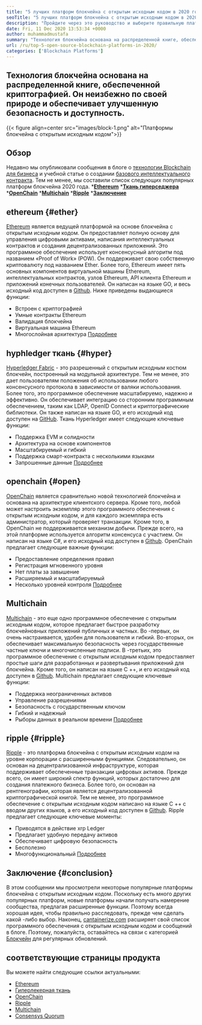 ```yaml
---
title: "5 лучших платформ блокчейна с открытым исходным кодом в 2020 году" 
seoTitle: "5 лучших платформ блокчейна с открытым исходным кодом в 2020 году" 
description: "Пройдите через это руководство и выберите правильную платформу блокчейна для бизнеса. В этой статье мы дали краткое вступление в верхние платформы блокчейна с открытым исходным кодом" 
date: Fri, 11 Dec 2020 13:53:34 +0000
author: muhammadmustafa
summary: "Технология блокчейна основана на распределенной книге, обеспеченной криптографией. Он неизбежно по своей природе и обеспечивает улучшенную безопасность и доступность." 
url: /ru/top-5-open-source-blockchain-platforms-in-2020/
categories: ['Blockchain Platforms']
---
```


## Технология блокчейна основана на распределенной книге, обеспеченной криптографией. Он неизбежно по своей природе и обеспечивает улучшенную безопасность и доступность.

{{< figure align=center src="images/block-1.png" alt="Платформы блокчейна с открытым исходным кодом">}}


## Обзор
Недавно мы опубликовали сообщения в блоге о [технологии Blockchain для бизнеса][1] и учебной статье о создании [базового интеллектуального контракта][2]. Тем не менее, мы составили список следующих популярных платформ блокчейна 2020 года.
  ***[Ethereum][3]** 
  ***[Ткань гиперседжера][4]** 
  ***[OpenChain][5]** 
  ***[Multichain][6]** 
  ***[Ripple][7]** 
  ***[Заключение][8]** 

## ethereum   {#ether}
[Ethereum][9] является ведущей платформой на основе блокчейна с открытым исходным кодом. Он предоставляет полную основу для управления цифровыми активами, написания интеллектуальных контрактов и создания децентрализованных приложений. Это программное обеспечение использует консенсусный алгоритм под названием «Proof of Work» (POW). Он поддерживает свою собственную криптовалюту под названием Ether. Более того, Ethereum имеет пять основных компонентов виртуальной машины Ethereum, интеллектуальных контрактов, узлов Ethereum, API клиента Ethereum и приложений конечных пользователей. Он написан на языке GO, и весь исходный код доступен в [Github][10].
Ниже приведены выдающиеся функции:
  * Встроен с криптографией
  * Умные контракты Ethereum
  * Валидация блокчейна
  * Виртуальная машина Ethereum
  * Многослойная архитектура
[Подробнее][11]

## hyphledger ткань   {#hyper}
[Hyperledger Fabric][12] - это разрешенный с открытым исходным костюм блокчейн, построенный на модульной архитектуре. Тем не менее, это дает пользователям положения об использовании любого консенсусного протокола в зависимости от валяки использования. Более того, это программное обеспечение масштабируемо, надежно и эффективно. Он обеспечивает интеграцию со сторонним программным обеспечением, таким как LDAP, OpenID Connect и криптографические библиотеки. Он также написан на языке GO, и его исходный код доступен на [GitHub][13].
Ткань Hyperledger имеет следующие ключевые функции:
  * Поддержка EVM и солидности
  * Архитектура на основе компонентов
  * Масштабируемый и гибкий
  * Поддержка смарт-контракта с несколькими языками
  * Запрошенные данные
[Подробнее][14]

## openchain   {#open}
[OpenChain][15] является сравнительно новой технологией блокчейна и основана на архитектуре клиентского сервера. Кроме того, любой может настроить экземпляр этого программного обеспечения с открытым исходным кодом, и для каждого экземпляра есть администратор, который проверяет транзакции. Кроме того, в OpenChain не поддерживается механизм добычи. Прежде всего, на этой платформе используется алгоритм консенсуса с участием. Он написан на языке C#, и его исходный код доступен в [Github][16].
OpenChain предлагает следующие важные функции:
  * Предоставление определения правил
  * Регистрация мгновенного уровня
  * Нет платы за завышение
  * Расширяемый и масштабируемый
  * Несколько уровней контроля
[Подробнее][17]

## Multichain
[Multichain][18] - это еще одно программное обеспечение с открытым исходным кодом, которое предлагает быстрое разработку блокчейновных приложений публичных и частных. Во -первых, он очень настраивается, удобен для пользователя и гибкий. Во-вторых, он обеспечивает максимальную безопасность через государственные частные ключи и многочисленные подписи. В -третьих, это программное обеспечение с открытым исходным кодом предоставляет простые шаги для разработанных и развертывания приложений для блокчейна. Кроме того, он написан на языке C ++, и его исходный код доступен в [Github][19].
Multichain предлагает следующие ключевые функции:
  * Поддержка неограниченных активов
  * Управление разрешениями
  * Безопасность с государственным ключом
  * Гибкий и надежный
  * Рыборы данных в реальном времени
[Подробнее][18]

## ripple   {#ripple}
[Ripple][20] - это платформа блокчейна с открытым исходным кодом на уровне корпорации с расширенными функциями. Следовательно, он основан на децентрализованной инфраструктуре, которая поддерживает обеспеченные транзакции цифровых активов. Прежде всего, он имеет широкий спектр функций, которых достаточно для создания платежного бизнеса. Более того, он основан на рентгенографии, которая является децентрализованной криптографической книгой. Тем не менее, это программное обеспечение с открытым исходным кодом написано на языке C ++ с вводом других языков, а его исходный код доступен в [Github][21].
Ripple предлагает следующие ключевые моменты:
  * Приводятся в действие xrp Ledger
  * Предлагает удобную передачу активов
  * Обеспечивает цифровую безопасность
  * Бесполезно
  * Многофункциональный
[Подробнее][22]

## Заключение   {#conclusion}
В этом сообщении мы просмотрели некоторые популярные платформы блокчейна с открытым исходным кодом. Поскольку есть много других популярных платформ, новые платформы начали получать намерение сообщества, предлагая расширенные функции. Поэтому всегда хорошая идея, чтобы правильно расследовать, прежде чем сделать какой -либо выбор.
Наконец, [cantainerize.com][23] расширяет свой список программного обеспечения с открытым исходным кодом и сообщений в блоге. Поэтому, пожалуйста, оставайтесь на связи с категорией [Блокчейн][24] для регулярных обновлений.

## соответствующие страницы продукта
Вы можете найти следующие ссылки актуальными:
  * [Ethereum][9]
  * [Гиперлекерная ткань][12]
  * [OpenChain][15]
  * [Ripple][20]
  * [Multichain][25]
  * [Consensys Quorum][26]

  
[1]: https://blog.containerize.com/2020/11/27/how-blockchain-technology-can-upgrade-your-business-strategy/
[2]: https://blog.containerize.com/
[3]: #ether
[4]: #hyper
[5]: #open
[6]: #multi
[7]: #Ripple
[8]: #Conclusion
[9]: https://products.containerize.com/blockchain-platforms/ethereum
[10]: https://github.com/ethereum/go-ethereum
[11]: https://ethereum.org/en/
[12]: https://products.containerize.com/blockchain-platforms/hyperledger-fabric
[13]: https://github.com/hyperledger/fabric
[14]: https://www.hyperledger.org/use/fabric
[15]: https://products.containerize.com/blockchain-platforms/openchain
[16]: https://github.com/openchain/openchain
[17]: https://www.openchain.org/
[18]: https://www.multichain.com/
[19]: https://github.com/MultiChain/multichain
[20]: https://products.containerize.com/blockchain-platforms/ripple
[21]: https://github.com/ripple/rippled
[22]: https://ripple.com/
[23]: https://www.containerize.com/
[24]: https://products.containerize.com/blockchain-platforms/
[25]: https://products.containerize.com/blockchain-platforms/multichain
[26]: https://products.containerize.com/blockchain-platforms/consensys-quorum
